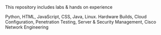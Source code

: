 This repository includes labs & hands on experience

Python, HTML, JavaScript, CSS, Java, Linux. Hardware Builds, Cloud Configuration, Penetration Testing, Server & Security Management, Cisco Network Engineering
